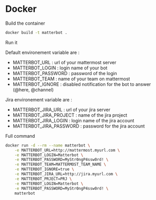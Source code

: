 Docker
====================

Build the container

```bash
docker build -t matterbot .
```

Run it

Default environement variable are : 
- MATTERBOT_URL : url of your mattermost server
- MATTERBOT_LOGIN : login name of your bot
- MATTERBOT_PASSWORD : password of the login
- MATTERBOT_TEAM : name of your team on mattermost
- MATTERBOT_IGNORE : disabled notification for the bot to answer (@here, @channel)

Jira environement variable are : 
- MATTERBOT_JIRA_URL : url of your jira server
- MATTERBOT_JIRA_PROJECT : name of the jira project
- MATTERBOT_JIRA_LOGIN : login name of the jira account
- MATTERBOT_JIRA_PASSWORD : password for the jira account

Full command

```bash
docker run -d --rm --name matterbot \
    -e MATTERBOT_URL=http://mattermost.myurl.com \
    -e MATTERBOT_LOGIN=Matterbot \
    -e MATTERBOT_PASSWORD=MyStr0ngP4ssw0rd! \
    -e MATTERBOT_TEAM=MATTERMOST_TEAM_NAME \
    -e MATTERBOT_IGNORE=true \
    -e MATTERBOT_JIRA_URL=http://jira.myurl.com \
    -e MATTERBOT_PRJECT=PRJ \
    -e MATTERBOT_LOGIN=Matterbot \
    -e MATTERBOT_PASSWORD=MyStr0ngP4ssw0rd! \
    matterbot
```